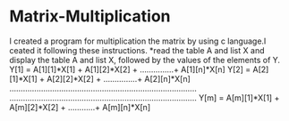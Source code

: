 # Matrix-Multiplication

I created a program for multiplication the matrix by using c language.I ceated it following these instructions.
        *read the table A and list X and display the table A and list X, followed by the 
        values of the elements of Y.
        Y[1] = A[1][1]*X[1] + A[1][2]*X[2] + ……………+ A[1][n]*X[n]
        Y[2] = A[2][1]*X[1] + A[2][2]*X[2] + ……………+ A[2][n]*X[n]
         ………………………………………………………………………..
         ………………………………………………………………………..
         Y[m] = A[m][1]*X[1] + A[m][2]*X[2] + …………+ A[m][n]*X[n]
